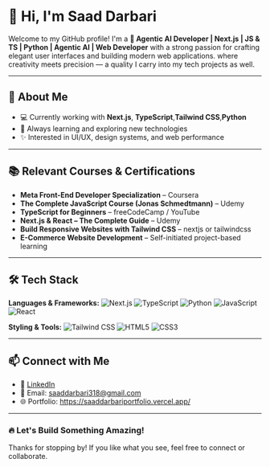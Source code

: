 #                                      👋 Hi, I'm Saad Darbari

Welcome to my GitHub profile! I'm a **🚀 Agentic AI Developer | Next.js | JS & TS | Python | Agentic AI | Web Developer** with a strong passion for crafting elegant user interfaces and building modern web applications. where creativity meets precision — a quality I carry into my tech projects as well.

---

##                                      🚀 About Me

- 💻 Currently working with **Next.js**, **TypeScript**,**Tailwind CSS**,**Python**
- 🌱 Always learning and exploring new technologies
- ✨ Interested in UI/UX, design systems, and web performance

---

##                           📚 Relevant Courses & Certifications

- **Meta Front-End Developer Specialization** – Coursera  
- **The Complete JavaScript Course (Jonas Schmedtmann)** – Udemy  
- **TypeScript for Beginners** – freeCodeCamp / YouTube  
- **Next.js & React – The Complete Guide** – Udemy  
- **Build Responsive Websites with Tailwind CSS** – nextjs or tailwindcss
- **E-Commerce Website Development** – Self-initiated project-based learning

---

## 🛠️ Tech Stack

**Languages & Frameworks:**
![Next.js](https://img.shields.io/badge/Next.js-000?logo=nextdotjs&logoColor=white)
![TypeScript](https://img.shields.io/badge/TypeScript-3178C6?logo=typescript&logoColor=white)
![Python](https://img.shields.io/badge/Python-3776AB?logo=python&logoColor=white)
![JavaScript](https://img.shields.io/badge/JavaScript-F7DF1E?logo=javascript&logoColor=black)
![React](https://img.shields.io/badge/React-61DAFB?logo=react&logoColor=black)

**Styling & Tools:**
![Tailwind CSS](https://img.shields.io/badge/TailwindCSS-38B2AC?logo=tailwind-css&logoColor=white)
![HTML5](https://img.shields.io/badge/HTML5-E34F26?logo=html5&logoColor=white)
![CSS3](https://img.shields.io/badge/CSS3-1572B6?logo=css3&logoColor=white)


---

##                               📫 Connect with Me

- 🔗 [LinkedIn](https://www.linkedin.com/in/saad-darbari-82664a2b3/)
- 📧 Email: saaddarbari318@gmail.com 
- 🌐 Portfolio: https://saaddarbariportfolio.vercel.app/

---

### 🔥 Let's Build Something Amazing!

Thanks for stopping by! If you like what you see, feel free to connect or collaborate.
